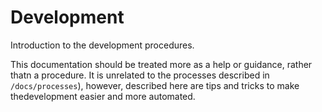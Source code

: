 # Development

Introduction to the development procedures.

This documentation should be treated more as a
help or guidance, rather thatn a procedure. It is unrelated to the processes
described in `/docs/processes`), however, described here are tips and tricks
to make thedevelopment easier and more automated.
